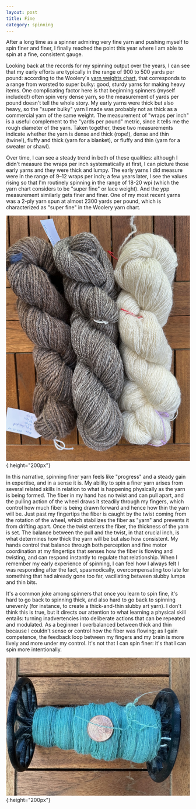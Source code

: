 ```yaml
---
layout: post
title: Fine
category: spinning
---
```

After a long time as a spinner admiring very fine yarn and pushing myself to spin finer and finer, I finally reached the point this year where I am able to spin at a fine, consistent gauge. 

Looking back at the records for my spinning output over the years, I can see that my early efforts are typically in the range of 900 to 500 yards per pound: according to the Woolery's [yarn weights chart](https://woolery.com/yarn-weights-helpful-explanation/), that corresponds to a range from worsted to super bulky: good, sturdy yarns for making heavy items. One complicating factor here is that beginning spinners (myself included!) often spin very dense yarn, so the measurement of yards per pound doesn't tell the whole story. My early yarns were thick but also heavy, so the "super bulky" yarn I made was probably not as thick as a commercial yarn of the same weight. The measurement of "wraps per inch" is a useful complement to the "yards per pound" metric, since it tells me the rough diameter of the yarn. Taken together, these two measurements indicate whether the yarn is dense and thick (rope!), dense and thin (twine!), fluffy and thick (yarn for a blanket), or fluffy and thin (yarn for a sweater or shawl).

Over time, I can see a steady trend in both of these qualities: although I didn't measure the wraps per inch systematically at first, I can picture those early yarns and they were thick and lumpy. The early yarns I did measure were in the range of 9–12 wraps per inch; a few years later, I see the values rising so that I'm routinely spinning in the range of 18-20 wpi (which the yarn chart considers to be "super fine" or lace weight). And the ypp measurement similarly gets finer and finer. One of my most recent yarns was a 2-ply yarn spun at almost 2300 yards per pound, which is characterized as "super fine" in the Woolery yarn chart. 

![description](../images/spun_yarn_fine.jpeg){:height="200px"}


In this narrative, spinning finer yarn feels like "progress" and a steady gain in expertise, and in a sense it is. My ability to spin a finer yarn arises from several related skills in relation to what is happening physically as the yarn is being formed. The fiber in my hand has no twist and can pull apart, and the pulling action of the wheel draws it steadily through my fingers, which control how much fiber is being drawn forward and hence how thin the yarn will be. Just past my fingertips the fiber is caught by the twist coming from the rotation of the wheel, which stabilizes the fiber as "yarn" and prevents it from drifting apart. Once the twist enters the fiber, the thickness of the yarn is set. The balance between the pull and the twist, in that crucial inch, is what determines how thick the yarn will be but also how consistent. My hands control that balance through both perception and fine motor coordination at my fingertips that senses how the fiber is flowing and twisting, and can respond instantly to regulate that relationship. When I remember my early experience of spinning, I can feel how I always felt I was responding after the fact, spasmodically, overcompensating too late for something that had already gone too far, vacillating between slubby lumps and thin bits. 

It's a common joke among spinners that once you learn to spin fine, it's hard to go back to spinning thick, and also hard to go back to spinning unevenly (for instance, to create a thick-and-thin slubby art yarn). I don't think this is true, but it directs our attention to what learning a physical skill entails: turning inadvertencies into deliberate actions that can be repeated and modulated. As a beginner I overbalanced between thick and thin because I couldn't sense or control how the fiber was flowing; as I gain competence, the feedback loop between my fingers and my brain is more lively and more under my control. It's not that I can spin finer: it's that I can spin more intentionally.

![description](../images/singles_fine.jpeg){:height="200px"}

